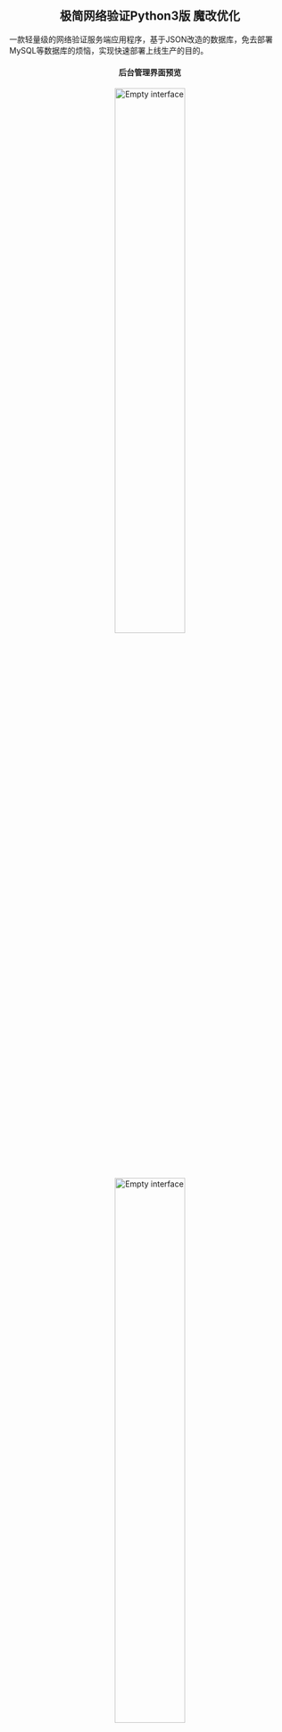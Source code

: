 <h2 align="center">极简网络验证Python3版 魔改优化</h2>
<p>一款轻量级的网络验证服务端应用程序，基于JSON改造的数据库，免去部署MySQL等数据库的烦恼，实现快速部署上线生产的目的。</p>
<h4 align="center">后台管理界面预览</h4>
<p align="center">
<img src="https://myimages.25531.com/20220915/iShot_2022-09-15_13.22.42.png" width="50%" height="50%" alt="Empty interface" />
<img src="https://myimages.25531.com/20220915/iShot_2022-09-15_13.23.11.png" width="50%" height="50%" alt="Empty interface" />
</p>

## 简介
<a target="_blank" href="https://github.com/jiayouzl/python_web_auth">看原版链接</a>


## 更新记录
`2025-10-23`

1. 优化后台反馈，修改数据 登录 删除数据 新增数据 可以立刻反馈，无需等待。
2. 增加应用验证分类。
3. 增加备注。
4. 增加自选aes模块加密解析，生成后在服务器后端db.json获取key以及iv进行修改解析。
5. 增加机器码位数检索。

ps：记得修改app.py api接口签名认证key，以及aes_model.py中的混淆data，文件都是原版默认的，修改后再使用

